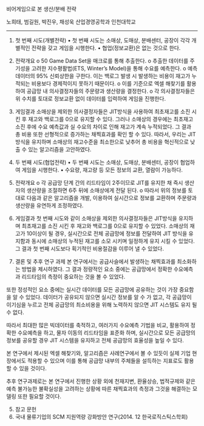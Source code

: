 

비어게임으로 본 생산/분배 전략


노희태, 범길원, 박진우, 채성욱
산업경영공학과
인천대학교

------------------------------------------------------------------------------------
1. 첫 번째 시도(개별전략)
•	첫 번째 시도는 소매상, 도매상, 분배센터, 공장이 각각 개별적인 전략을 갖고 게임을 시행한다.
•	협업(정보교환)은 없는 것으로 한다.

1.	전략개요
o	50 Game Data Set을 매크로를 통해 추출한다.
o	추출한 데이터를 주기성을 고려한 지수평활법(ETS, Winter’s Model)을 통해 수요를 예측한다.
o	예측데이터의 95% 신뢰상한을 구한다. 이는 백로그 발생 시 발생하는 비용이 재고가 누적되는 비용보다 경제적이지 못하기 때문이다.
o	이를 기준으로 엑셀 해찾기를 활용하여 공급망 내 의사결정자들의 주문량과 생산량을 결정한다.
o	각 의사결정자들은 위 수치를 토대로 정보교환 없이 데이터를 입력하여 게임을 진행한다.
 
 
 
 
 
 

2.	게임결과
소매상을 제외한 의사결정자들은 JIT방식을 사용하여 최초재고를 소진 시킨 후 재고와 백로그를 0으로 유지할 수 있다. 그러나 소매상의 경우에는 최초재고 소진 후에 수요 예측값과 실 수요의 차이로 인해 재고가 계속 누적되었다. 그 결과 총 비용 또한 선형적으로 증가하는 채찍효과를 확인 할 수 있다. 따라서, 우리는 JIT방식을 유지하며 소매상의 재고수준을 최소한으로 낮추어 총 비용을 혁신적으로 낮출 수 있는 알고리즘을 고안하였다.




2. 두 번째 시도(협업전략)
•	두 번째 시도는 소매상, 도매상, 분배센터, 공장이 협업하여 게임을 시행한다.
•	수요량, 재고량 등 모든 정보의 교환, 열람이 가능하다.

1.	전략개요
o	각 공급망 단계 간의 리드타임이 2주이므로 JIT를 유지한 채 즉시 생산자의 생산량을 조절하면 6주 뒤에 소매상에게 전달 된다.
o	따라서 위의 정보를 토대로 다음과 같은 알고리즘을 개발, 이용하여 실시간으로 정보를 교환하며 주문량과 생산량을 유연하게 조정하였다.



2.	게임결과
첫 번째 시도와 같이 소매상을 제외한 의사결정자들은 JIT방식을 유지하며 최초재고를 소진 시킨 후 재고와 백로그를 0으로 유지할 수 있었다. 소매상의 재고가 10이상이 될 경우, 실시간으로 전체 공급망에 정보를 전달하여 JIT 방식을 유지함과 동시에 소매상의 누적된 재고를 소모 시키며 일정하게 유지 시킬 수 있었다. 그 결과 첫 번째 시도보다 획기적인 비용절감을 이루어 낼 수 있었다.



3. 결론 및  추후 연구 과제
본 연구에서는 공급사슬에서 발생하는 채찍효과를 최소화하는 방법을  제시하였다. 그 결과 정량적인 요소 중에는 공급망에서 정확한 수요예측과 리드타임의 측정이 중요하는 것을 볼 수 있었다.

또한 정성적인 요소 중에는 실시간 데이터를 모든 공급망에 공유하는 것이 가장 중요함을 알 수 있었다. 데이터가 공유되지 않으면 실시간 정보를 알 수 가 없고, 각 공급망이 이기심을 누르고 전체 공급망의 최소비용을 위해 노력하지 않으면 JIT 시스템도 유지 될 수 없다.

따라서 최대한 많은 빅데이터를 축적하고, 여러가지 수요예측 기법을 비교, 활용하여 정확한 수요예측을 하고, 물자 이동의 리드타임을 표준화 하며, 실시간으로 모든 공급망의 정보를 공유할 경우 JIT 시스템을 유지하고 전체 공급망의 효율성을 높일 수 있다.

본 연구에서 제시된 엑셀 해찾기와, 알고리즘은 사례연구에서 볼 수 있듯이 실제 기업 현장에서도 적용할 수 있으며 이를 통해 공급망 내부의 주체들을 설득하는 지표로도 활용 할 수 있을 것이다. 

추후 연구과제로는 본 연구에서 진행한 상황 외에 천재지변, 환율상승, 법적규제와 같은 예측 불가능한 불확실성을 고려하는 상황에 따른 채찍효과의 측정과 그것을 해결하는 모델링 또한 필요할 것이다.

5. 참고 문헌
1.	국내 물류기업의 SCM 지원역량 강화방안 연구(2014. 12  한국로직스틱스학회)
